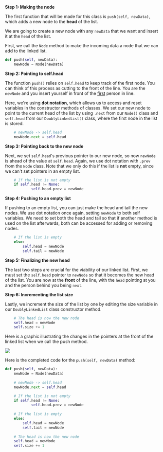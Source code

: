 <!--title={Inserting Items at the Start - Explain}--> 

<!--badges={Algorithms:4,Python:2}-->

<!--concepts={Inserting Into a Linked List}-->

**Step 1: Making the node**

The first function that will be made for this class is `push(self, newData)`, which adds a new node to the **head** of the list.

We are going to create a new node with any `newData` that we want and insert it at the `head` of the list.

First, we call the `Node` method to make the incoming data a node that we can add to the linked list.

```python
def push(self, newData):
  	newNode = Node(newData)
```

**Step 2: Pointing to self.head**

The function `push()` relies on `self.head` to keep track of the first node. You can think of this process as cutting to the front of the line. You are the `newNode` and you insert yourself in front of the <u>first</u> person in line. 

Here, we're using **dot notation**, which allows us to access and reset variables in the constructor methods of classes. We set our new node to point to the current head of the list by using `.next` from our `Node()` class and `self.head` from our `DoublyLinkedList()` class, where the first node in the list is stored. 

```python
    # newNode -> self.head
  	newNode.next = self.head
```

**Step 3: Pointing back to the new node**

Next, we set `self.head`'s previous pointer to our new node, so now `newNode` is ahead of the value at `self.head`. Again, we use dot notation with `.prev` from the `Node` class. Note that we only do this if the list is **not** empty, since we can't set pointers in an empty list.

```python
    # If the list is not empty
  	if self.head != None:
    		self.head.prev = newNode
```

**Step 4: Pushing to an empty list**

If pushing to an empty list, you can just make the head and tail the new nodes. We use dot notation once again, setting `newNode` to both self variables. We need to set both the head and tail so that if another method is used on the list afterwards, both can be accessed for adding or removing nodes.

```python
    # If the list is empty
    else:
        self.head = newNode
        self.tail = newNode
```

**Step 5: Finalizing the new head**

The last two steps are crucial for the viability of our linked list. First, we must set the `self.head` pointer to `newNode` so that it becomes the new head of the list. You are now at the **front** of the line, with the `head` pointing at you and the person behind you being `next`. 

**Step 6: Incrementing the list size**

Lastly, we increment the size of the list by one by editing the size variable in our `DoublyLinkedList` class constructor method.

```python
    # The head is now the new node
    self.head = newNode
    self.size += 1
```

Here is a graphic illustrating the changes in the pointers at the front of the linked list when we call the push method.

<img src="https://media.geeksforgeeks.org/wp-content/cdn-uploads/gq/2014/03/DLL_add_front1.png">

Here is the completed code for the `push(self, newData)` method:

```python
def push(self, newData):
  	newNode = Node(newData)
    
    # newNode -> self.head
  	newNode.next = self.head

    # If the list is not empty
  	if self.head != None:
    		self.head.prev = newNode
    
    # If the list is empty
    else:
        self.head = newNode
        self.tail = newNode
		
    # The head is now the new node
    self.head = newNode
    self.size += 1
```

